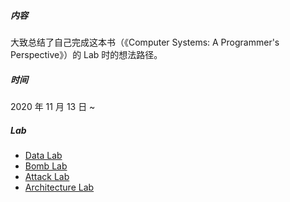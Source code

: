 ##### 内容
大致总结了自己完成这本书（《Computer Systems: A Programmer's Perspective》）的 Lab 时的想法路径。

##### 时间
2020 年 11 月 13 日 ~ 

##### Lab

- [Data Lab](datalab.md)
- [Bomb Lab](bomblab.md)
- [Attack Lab](attacklab.md)
- [Architecture Lab](archlab.md)
